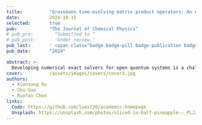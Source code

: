 ```yaml
---
title:          "Grassmann time-evolving matrix product operators: An efficient numerical approach for fermionic path integral simulations"
date:           2024-10-15
selected:       true
pub:            "The Journal of Chemical Physics"
# pub_pre:        "Submitted to "
# pub_post:       'Under review.'
pub_last:       ' <span class="badge badge-pill badge-publication badge-success">Spotlight</span>'
pub_date:       "2024"

abstract: >-
  Developing numerical exact solvers for open quantum systems is a challenging task due to the non-perturbative and non-Markovian nature when coupling to structured environments. The Feynman–Vernon influence functional approach is a powerful analytical tool to study the dynamics of open quantum systems. Numerical treatments of the influence functional including the quasi-adiabatic propagator technique and the tensor-network-based time-evolving matrix product operator method have proven to be efficient in studying open quantum systems with bosonic environments. However, the numerical implementation of the fermionic path integral suffers from the Grassmann algebra involved. In this work, we present a detailed introduction to the Grassmann time-evolving matrix product operator method for fermionic open quantum systems. In particular, we introduce the concepts of Grassmann tensor, signed matrix product operator, and Grassmann matrix product state to handle the Grassmann path integral. Using the single-orbital Anderson impurity model as an example, we review the numerical benchmarks for structured fermionic environments for real-time nonequilibrium dynamics, real-time and imaginary-time equilibration dynamics, and its application as an impurity solver. These benchmarks show that our method is a robust and promising numerical approach to study strong coupling physics and non-Markovian dynamics. It can also serve as an alternative impurity solver to study strongly correlated quantum matter with dynamical mean-field theory.
cover:          /assets/images/covers/cover3.jpg
authors:
  - Xiansong Xu 
  - Chu Guo 
  - Ruofan Chen
links:
  Code: https://github.com/luost26/academic-homepage
  Unsplash: https://unsplash.com/photos/sliced-in-half-pineapple--_PLJZmHZzk
---
```

